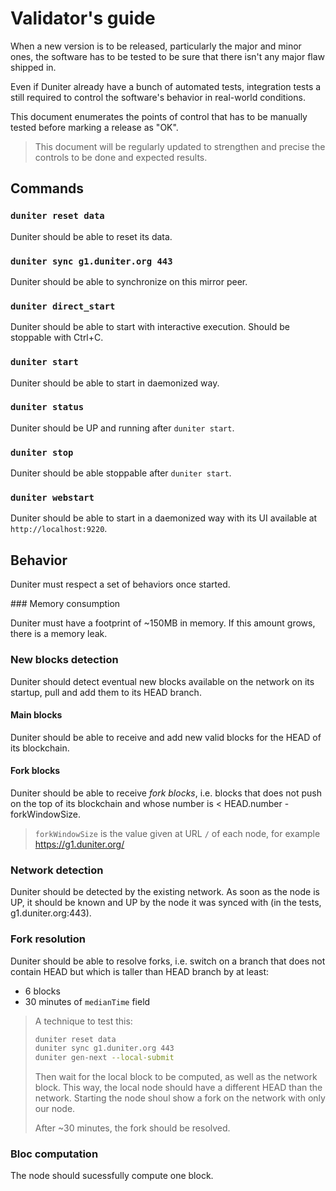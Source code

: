 # Validator's guide

When a new version is to be released, particularly the major and minor ones, the software has to be tested to be sure that there isn't any major flaw shipped in.

Even if Duniter already have a bunch of automated tests, integration tests a still required to control the software's behavior in real-world conditions.

This document enumerates the points of control that has to be manually tested before marking a release as "OK".

> This document will be regularly updated to strengthen and precise the controls to be done and expected results.

## Commands

### `duniter reset data`

Duniter should be able to reset its data.

### `duniter sync g1.duniter.org 443`

Duniter should be able to synchronize on this mirror peer.

### `duniter direct_start`

Duniter should be able to start with interactive execution. Should be stoppable with Ctrl+C.

### `duniter start`

Duniter should be able to start in daemonized way.

### `duniter status`

Duniter should be UP and running after `duniter start`.

### `duniter stop`

Duniter should be able stoppable after `duniter start`.

### `duniter webstart`

Duniter should be able to start in a daemonized way with its UI available at `http://localhost:9220`.

## Behavior

Duniter must respect a set of behaviors once started.

### Memory consumption

Duniter must have a footprint of ~150MB in memory. If this amount grows, there is a memory leak.

### New blocks detection

Duniter should detect eventual new blocks available on the network on its startup, pull and add them to its HEAD branch.

#### Main blocks

Duniter should be able to receive and add new valid blocks for the HEAD of its blockchain.

#### Fork blocks

Duniter should be able to receive *fork blocks*, i.e. blocks that does not push on the top of its blockchain and whose number is < HEAD.number - forkWindowSize.

> `forkWindowSize` is the value given at URL `/` of each node, for example https://g1.duniter.org/

### Network detection

Duniter should be detected by the existing network. As soon as the node is UP, it should be known and UP by the node it was synced with (in the tests, g1.duniter.org:443).

### Fork resolution

Duniter should be able to resolve forks, i.e. switch on a branch that does not contain HEAD but which is taller than HEAD branch by at least:

* 6 blocks
* 30 minutes of `medianTime` field

> A technique to test this:
>
> ```bash
> duniter reset data
> duniter sync g1.duniter.org 443
> duniter gen-next --local-submit
> ```
>
> Then wait for the local block to be computed, as well as the network block. This way, the local node should have a different HEAD than the network. Starting the node shoul show a fork on the network with only our node.
>
> After ~30 minutes, the fork should be resolved.
>

### Bloc computation

The node should sucessfully compute one block.
